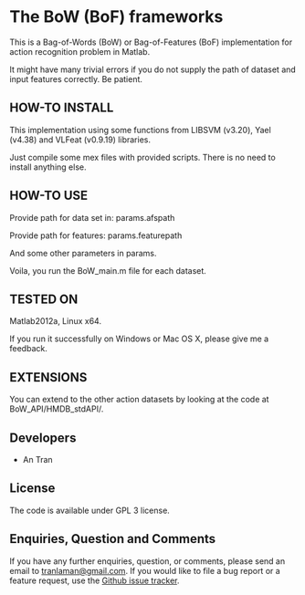 The BoW (BoF) frameworks
========================

This is a Bag-of-Words (BoW) or Bag-of-Features (BoF) implementation for action recognition problem in Matlab.

It might have many trivial errors if you do not supply the path of dataset and input features correctly. Be patient.

HOW-TO INSTALL
--------------

This implementation using some functions from LIBSVM (v3.20), Yael (v4.38) and VLFeat (v0.9.19) libraries.

Just compile some mex files with provided scripts. There is no need to install anything else.

HOW-TO USE
----------

Provide path for data set in: params.afspath

Provide path for features: params.featurepath

And some other parameters in params.

Voila, you run the BoW_main.m file for each dataset.

TESTED ON
---------

Matlab2012a, Linux x64.

If you run it successfully on Windows or Mac OS X, please give me a feedback.

EXTENSIONS
-------------

You can extend to the other action datasets by looking at the code at BoW_API/HMDB_stdAPI/.

Developers
----------

* An Tran

License
-------

The code is available under GPL 3 license.

Enquiries, Question and Comments
--------------------------------

If you have any further enquiries, question, or comments, please send an email
to [tranlaman@gmail.com](). If you would like to file a bug report or a feature request, use the  [Github issue tracker](https://github.com/howtobeahacker/BoW_frameworks/issues).

